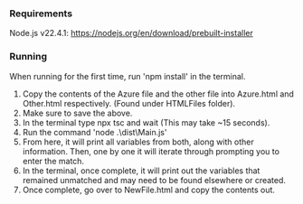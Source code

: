 ### Requirements

Node.js v22.4.1: https://nodejs.org/en/download/prebuilt-installer

### Running
When running for the first time, run 'npm install' in the terminal.

1. Copy the contents of the Azure file and the other file into Azure.html and Other.html respectively. (Found under HTMLFiles folder).
2. Make sure to save the above.
3. In the terminal type npx tsc and wait (This may take ~15 seconds).
4. Run the command 'node .\dist\Main.js'
5. From here, it will print all variables from both, along with other information. Then, one by one it will iterate through prompting you to enter the match.
6. In the terminal, once complete, it will print out the variables that remained unmatched and may need to be found elsewhere or created.
7. Once complete, go over to NewFile.html and copy the contents out.
